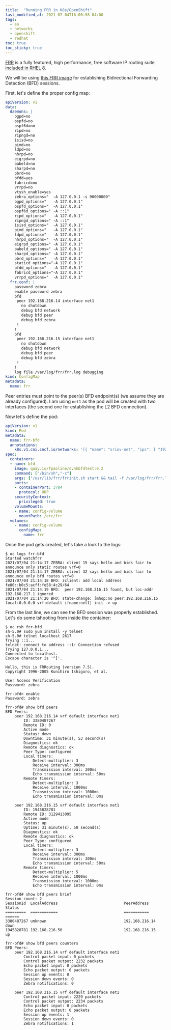 ```yaml
---
title:  "Running FRR in K8s/OpenShift"
last_modified_at: 2021-07-04T16:00:58-04:00
tags:
  - en
  - networks
  - openshift
  - redhat
toc: true
toc_sticky: true
---
```


[FRR](http://docs.frrouting.org/en/stable-7.5/) is a fully featured, high performance, free software IP routing suite [included in RHEL 8](https://access.redhat.com/documentation/en-us/red_hat_enterprise_linux/8/html/configuring_and_managing_networking/setting-your-routing-protocols_configuring-and-managing-networking).

We will be using [this FRR image](https://quay.io/repository/fpaoline/ovnkbfdtest) for establishing Bidirectional Forwarding Detection (BFD) sessions.

First, let's define the proper config map:
```yaml
apiVersion: v1
data:
  daemons: |
    bgpd=no
    ospfd=no
    ospf6d=no
    ripd=no
    ripngd=no
    isisd=no
    pimd=no
    ldpd=no
    nhrpd=no
    eigrpd=no
    babeld=no
    sharpd=no
    pbrd=no
    bfdd=yes
    fabricd=no
    vrrpd=no
    vtysh_enable=yes
    zebra_options="  -A 127.0.0.1 -s 90000000"
    bgpd_options="   -A 127.0.0.1"
    ospfd_options="  -A 127.0.0.1"
    ospf6d_options=" -A ::1"
    ripd_options="   -A 127.0.0.1"
    ripngd_options=" -A ::1"
    isisd_options="  -A 127.0.0.1"
    pimd_options="   -A 127.0.0.1"
    ldpd_options="   -A 127.0.0.1"
    nhrpd_options="  -A 127.0.0.1"
    eigrpd_options=" -A 127.0.0.1"
    babeld_options=" -A 127.0.0.1"
    sharpd_options=" -A 127.0.0.1"
    pbrd_options="   -A 127.0.0.1"
    staticd_options="-A 127.0.0.1"
    bfdd_options="   -A 127.0.0.1"
    fabricd_options="-A 127.0.0.1"
    vrrpd_options="  -A 127.0.0.1"
  frr.conf: |
    password zebra
    enable password zebra
    bfd
     peer 192.168.216.14 interface net1
       no shutdown
       debug bfd network
       debug bfd peer
       debug bfd zebra
     !
    !
    bfd
     peer 192.168.216.15 interface net1
       no shutdown
       debug bfd network
       debug bfd peer
       debug bfd zebra
     !
    !
    log file /var/log/frr/frr.log debugging
kind: ConfigMap
metadata:
  name: frr
```

Peer entries must point to the peer(s) BFD endpoint(s) (we assume they are already configured). I am using `net1` as the pod will be created with two interfaces (the second one for establishing the L2 BFD connection).

Now let's define the pod:

```yaml
apiVersion: v1
kind: Pod
metadata:
  name: frr-bfd
  annotations:
    k8s.v1.cni.cncf.io/networks: '[{ "name": "sriov-net", "ips": [ "192.168.216.50/24" ]}]'
spec:
  containers:
  - name: bfd
    image: quay.io/fpaoline/ovnkbfdtest:0.2
    command: ["/bin/sh","-c"]
    args: ["/usr/lib/frr/frrinit.sh start && tail -f /var/log/frr/frr.log"]
    ports:
    - containerPort: 3784
      protocol: UDP
    securityContext:
      privileged: true
    volumeMounts:
    - name: config-volume
      mountPath: /etc/frr
  volumes:
    - name: config-volume
      configMap:
        name: frr
```

Once the pod gets created, let's take a look to the logs:

```
$ oc logs frr-bfd
Started watchfrr
2021/07/04 21:14:17 ZEBRA: client 15 says hello and bids fair to announce only static routes vrf=0
2021/07/04 21:14:17 ZEBRA: client 32 says hello and bids fair to announce only bfd routes vrf=0
2021/07/04 21:14:18 BFD: zclient: add local address fe80::b0c5:acff:fe58:4c29/64
2021/07/04 21:14:19 BFD:  peer 192.168.216.15 found, but loc-addr 192.168.217.1 ignored
2021/07/04 21:14:20 BFD: state-change: [mhop:no peer:192.168.216.15 local:0.0.0.0 vrf:default ifname:net1] init -> up
```

From the last line, we can see the BFD session was properly established. Let's do some tshooting from inside the container:

```
$ oc rsh frr-bfd
sh-5.0# sudo yum install -y telnet
sh-5.0# telnet localhost 2617
Trying ::1...
telnet: connect to address ::1: Connection refused
Trying 127.0.0.1...
Connected to localhost.
Escape character is '^]'.

Hello, this is FRRouting (version 7.5).
Copyright 1996-2005 Kunihiro Ishiguro, et al.

User Access Verification
Password: zebra

frr-bfd> enable
Password: zebra

frr-bfd# show bfd peers
BFD Peers:
    peer 192.168.216.14 vrf default interface net1
        ID: 3380487267
        Remote ID: 0
        Active mode
        Status: down
        Downtime: 31 minute(s), 53 second(s)
        Diagnostics: ok
        Remote diagnostics: ok
        Peer Type: configured
        Local timers:
            Detect-multiplier: 3
            Receive interval: 300ms
            Transmission interval: 300ms
            Echo transmission interval: 50ms
        Remote timers:
            Detect-multiplier: 3
            Receive interval: 1000ms
            Transmission interval: 1000ms
            Echo transmission interval: 0ms

    peer 192.168.216.15 vrf default interface net1
        ID: 1945828781
        Remote ID: 3129413095
        Active mode
        Status: up
        Uptime: 31 minute(s), 50 second(s)
        Diagnostics: ok
        Remote diagnostics: ok
        Peer Type: configured
        Local timers:
            Detect-multiplier: 3
            Receive interval: 300ms
            Transmission interval: 300ms
            Echo transmission interval: 50ms
        Remote timers:
            Detect-multiplier: 5
            Receive interval: 1000ms
            Transmission interval: 1000ms
            Echo transmission interval: 0ms

frr-bfd# show bfd peers brief
Session count: 2
SessionId  LocalAddress                             PeerAddress                             Status
=========  ============                             ===========                             ======
3380487267 unknown                                  192.168.216.14                          down
1945828781 192.168.216.50                           192.168.216.15                          up

frr-bfd# show bfd peers counters
BFD Peers:
    peer 192.168.216.14 vrf default interface net1
        Control packet input: 0 packets
        Control packet output: 2232 packets
        Echo packet input: 0 packets
        Echo packet output: 0 packets
        Session up events: 0
        Session down events: 0
        Zebra notifications: 0

    peer 192.168.216.15 vrf default interface net1
        Control packet input: 2229 packets
        Control packet output: 2234 packets
        Echo packet input: 0 packets
        Echo packet output: 0 packets
        Session up events: 1
        Session down events: 0
        Zebra notifications: 1
```